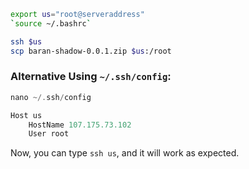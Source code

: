 






```bash
export us="root@serveraddress"
`source ~/.bashrc`

ssh $us
scp baran-shadow-0.0.1.zip $us:/root

```


### Alternative Using `~/.ssh/config`:

```kotlin
nano ~/.ssh/config

Host us
    HostName 107.175.73.102
    User root


```

Now, you can type `ssh us`, and it will work as expected.